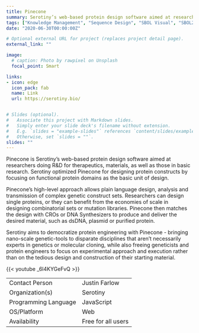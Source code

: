 ```yaml
---
title: Pinecone
summary: Serotiny’s web-based protein design software aimed at researchers doing R&D for therapeutics, materials, as well as those in basic research.
tags: ["Knowledge Management", "Sequence Design", "SBOL Visual", "SBOL2 Import", "SBOL2 Export"]
date: "2020-06-30T00:00:00Z"

# Optional external URL for project (replaces project detail page).
external_link: ""

image:
  # caption: Photo by rawpixel on Unsplash
  focal_point: Smart

links:
- icon: edge
  icon_pack: fab
  name: Link
  url: https://serotiny.bio/


# Slides (optional).
#   Associate this project with Markdown slides.
#   Simply enter your slide deck's filename without extension.
#   E.g. `slides = "example-slides"` references `content/slides/example-slides.md`.
#   Otherwise, set `slides = ""`.
slides: ""
---
```


Pinecone is Serotiny’s web-based protein design software aimed at researchers doing R&D for therapeutics, materials, as well as those in basic research. Serotiny optimized Pinecone for designing protein constructs by focusing on functional protein domains as the basic unit of design.


Pinecone’s high-level approach allows plain language design, analysis and transmission of complex genetic construct sets. Researchers can design single proteins, or they can benefit from the economies of scale in designing combinatorial sets or mutation libraries. Pinecone then matches the design with CROs or DNA Synthesizers to produce and deliver the desired material, such as dsDNA, plasmid or purified protein.


Serotiny aims to democratize protein engineering with Pinecone - bringing nano-scale genetic-tools to disparate disciplines that aren’t necessarily experts in genetics or molecular cloning, while also freeing geneticists and protein engineers to focus on experimental approach and execution rather than on the tedious design and construction of their starting material.

{{< youtube _6l4KYGeFvQ >}}


| | |
| ---| ---|
| Contact Person | Justin Farlow |
| Organization(s) | Serotiny |
| Programming Language | JavaScript |
| OS/Platform | Web |
| Availability | Free for all users |